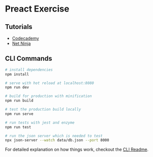 # Preact Exercise

## Tutorials
- [Codecademy](https://www.codecademy.com/learn/react-101)
- [Net Ninja](https://www.youtube.com/watch?v=j942wKiXFu8&list=PL4cUxeGkcC9gZD-Tvwfod2gaISzfRiP9d&index=1)

## CLI Commands

``` bash
# install dependencies
npm install

# serve with hot reload at localhost:8080
npm run dev

# build for production with minification
npm run build

# test the production build locally
npm run serve

# run tests with jest and enzyme
npm run test

# run the json server which is needed to test
npx json-server --watch data/db.json --port 8000
```

For detailed explanation on how things work, checkout the [CLI Readme](https://github.com/developit/preact-cli/blob/master/README.md).
